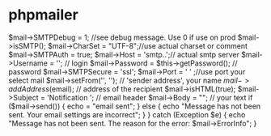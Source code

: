 # phpmailer

  $mail->SMTPDebug = 1; //see debug message. Use 0 if use on prod
  $mail->isSMTP();
  $mail->CharSet = "UTF-8";//use actual charset or comment
  $mail->SMTPAuth   = true;
  $mail->Host       = 'smtp..';// actual smtp server
  $mail->Username   = ''; // login
  $mail->Password   = $this->getPassword(); // password
  $mail->SMTPSecure = 'ssl';
  $mail->Port       = ' ' ;//use port your select mail
  $mail->setFrom('', ''); // 'sender address', your name
  $mail->addAddress($email);  // address of the recipient
  $mail->isHTML(true); 
  $mail->Subject = 'Notification '; // email header
  $mail->Body    = ""; // your text
  if ($mail->send()) {
    echo = "email sent";
  } else {
    echo "Message has not been sent. Your email settings are incorrect";
  }
  } catch (Exception $e) {
    echo "Message has not been sent. The reason for the error: $mail->ErrorInfo";
  }
